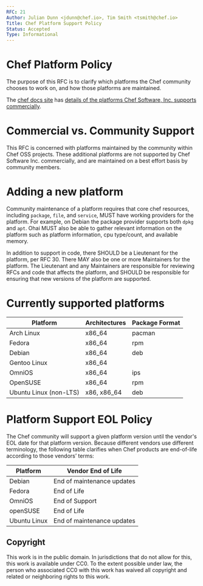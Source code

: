 ```yaml
---
RFC: 21
Author: Julian Dunn <jdunn@chef.io>, Tim Smith <tsmith@chef.io>
Title: Chef Platform Support Policy
Status: Accepted
Type: Informational
---
```


# Chef Platform Policy

The purpose of this RFC is to clarify which platforms the Chef community chooses to work on, and how those platforms are maintained.

The [chef docs site](https://docs.chef.io/) has [details of the platforms Chef Software, Inc. supports commercially](https://docs.chef.io/platforms.html).

# Commercial vs. Community Support

This RFC is concerned with platforms maintained by the community within Chef OSS projects. These additional platforms are not supported by Chef Software Inc. commercially, and are maintained on a best effort basis by community members.

# Adding a new platform

Community maintenance of a platform requires that core chef resources, including `package`, `file`, and `service`, MUST have working providers for the platform. For example, on Debian the package provider supports both `dpkg` and `apt`. Ohai MUST also be able to gather relevant information on the platform such as platform information, cpu type/count, and available memory.

In addition to support in code, there SHOULD be a Lieutenant for the platform, per RFC 30. There MAY also be one or more Maintainers for the platform. The Lieutenant and any Maintainers are responsible for reviewing RFCs and code that affects the platform, and SHOULD be responsible for ensuring that new versions of the platform are supported.

# Currently supported platforms

Platform | Architectures | Package Format
 ---- | --- | ---
 Arch Linux | x86_64 | pacman
 Fedora  | x86_64 | rpm
 Debian | x86_64 | deb
 Gentoo Linux | x86_64 |
 OmniOS | x86_64 | ips
 OpenSUSE | x86_64 | rpm
 Ubuntu Linux (non-LTS) | x86, x86_64 | deb

# Platform Support EOL Policy

The Chef community will support a given platform version until the vendor's EOL
date for that platform version. Because different vendors use different
terminology, the following table clarifies when Chef products are end-of-life
according to those vendors’ terms:

Platform | Vendor End of Life
---- | ---
Debian | End of maintenance updates
Fedora | End of Life
OmniOS | End of Support
openSUSE | End of Life
Ubuntu Linux | End of maintenance updates

## Copyright

This work is in the public domain. In jurisdictions that do not allow for this, this work is available under CC0. To the extent possible under law, the person who associated CC0 with this work has waived all copyright and related or neighboring rights to this work.
